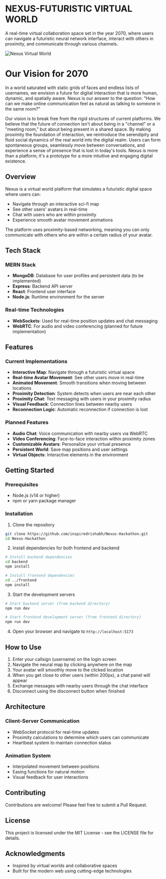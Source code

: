 # NEXUS-FUTURISTIC VIRTUAL WORLD

A real-time virtual collaboration space set in the year 2070, where users can navigate a futuristic neural network interface, interact with others in proximity, and communicate through various channels.

![Nexus Virtual World](https://res.cloudinary.com/dlzkqms1c/image/upload/v1756550405/Screenshot_2025-08-30_at_4.07.57_PM_e1ddq3.png)

# Our Vision for 2070

In a world saturated with static grids of faces and endless lists of usernames, we envision a future for digital interaction that is more human, dynamic, and spatially aware. Nexus is our answer to the question: "How can we make online communication feel as natural as talking to someone in the same room?"

Our vision is to break free from the rigid structures of current platforms. We believe that the future of connection isn't about being in a "channel" or a "meeting room," but about being present in a shared space. By making proximity the foundation of interaction, we reintroduce the serendipity and fluid social dynamics of the real world into the digital realm. Users can form spontaneous groups, seamlessly move between conversations, and experience a sense of presence that is lost in today's tools. Nexus is more than a platform; it's a prototype for a more intuitive and engaging digital existence.

## Overview

Nexus is a virtual world platform that simulates a futuristic digital space where users can:

- Navigate through an interactive sci-fi map
- See other users' avatars in real-time
- Chat with users who are within proximity
- Experience smooth avatar movement animations

The platform uses proximity-based networking, meaning you can only communicate with others who are within a certain radius of your avatar.

## Tech Stack

### MERN Stack

- **MongoDB**: Database for user profiles and persistent data (to be implemented)
- **Express**: Backend API server
- **React**: Frontend user interface
- **Node.js**: Runtime environment for the server

### Real-time Technologies

- **WebSockets**: Used for real-time position updates and chat messaging
- **WebRTC**: For audio and video conferencing (planned for future implementation)

## Features

### Current Implementations

- **Interactive Map**: Navigate through a futuristic virtual space
- **Real-time Avatar Movement**: See other users move in real-time
- **Animated Movement**: Smooth transitions when moving between locations
- **Proximity Detection**: System detects when users are near each other
- **Proximity Chat**: Text messaging with users in your proximity radius
- **Visual Feedback**: Connection lines between nearby users
- **Reconnection Logic**: Automatic reconnection if connection is lost

### Planned Features

- **Audio Chat**: Voice communication with nearby users via WebRTC
- **Video Conferencing**: Face-to-face interaction within proximity zones
- **Customizable Avatars**: Personalize your virtual presence
- **Persistent World**: Save map positions and user settings
- **Virtual Objects**: Interactive elements in the environment

## Getting Started

### Prerequisites

- Node.js (v14 or higher)
- npm or yarn package manager

### Installation

1. Clone the repository

```bash
git clone https://github.com/inspiredrishabh/Nexus-Hackathon.git
cd Nexus-Hackathon
```

2. Install dependencies for both frontend and backend

```bash
# Install backend dependencies
cd backend
npm install

# Install frontend dependencies
cd ../frontend
npm install
```

3. Start the development servers

```bash
# Start backend server (from backend directory)
npm run dev

# Start frontend development server (from frontend directory)
npm run dev
```

4. Open your browser and navigate to `http://localhost:5173`

## How to Use

1. Enter your callsign (username) on the login screen
2. Navigate the neural map by clicking anywhere on the map
3. Your avatar will smoothly move to the clicked location
4. When you get close to other users (within 200px), a chat panel will appear
5. Exchange messages with nearby users through the chat interface
6. Disconnect using the disconnect button when finished

## Architecture

### Client-Server Communication

- WebSocket protocol for real-time updates
- Proximity calculations to determine which users can communicate
- Heartbeat system to maintain connection status

### Animation System

- Interpolated movement between positions
- Easing functions for natural motion
- Visual feedback for user interactions

## Contributing

Contributions are welcome! Please feel free to submit a Pull Request.

## License

This project is licensed under the MIT License - see the LICENSE file for details.

## Acknowledgments

- Inspired by virtual worlds and collaborative spaces
- Built for the modern web using cutting-edge technologies
